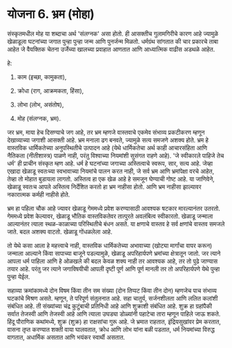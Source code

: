 # योजना 6. भ्रम (मोहा)

संस्कृतमधील मोह या शब्दाचा अर्थ 'संलग्नक' असा होतो. ही आसक्तीच गुलामगिरीचे कारण आहे ज्यामुळे खेळाडूला घटनांच्या जगात पुन्हा पुन्हा जन्म आणि पुनर्जन्म मिळतो. धर्मग्रंथ सांगतात की चार प्रकारचे ताबा आहेत जे वैयक्तिक चेतना उर्जेच्या खालच्या प्रवाहात आणतात आणि आध्यात्मिक वाढीस अडथळे आहेत.

हे:

1. काम (इच्छा, कामुकता),

2. क्रोधा (राग, आक्रमकता, हिंसा),

3. लोभा (लोभ, असंतोष),

4. मोह (संलग्नक, भ्रम).

जर भ्रम, माया हेच दिसण्याचे जग आहे, तर भ्रम म्हणजे वास्तवाचे एकमेव संभाव्य प्रकटीकरण म्हणून देखाव्याच्या जगाशी आसक्ती आहे. भ्रम मनाला ढग बनवते, ज्यामुळे सत्य समजणे अशक्य होते. भ्रम हे वास्तविक धार्मिकतेच्या अनुपस्थितीचे उत्पादन आहे (येथे धार्मिकतेचा अर्थ काही आचारसंहिता आणि नैतिकता (नीतीशास्त्र) पाळणे नाही, परंतु विश्वाच्या नियमांशी सुसंगत राहणे आहे). 'जे स्वीकारले पाहिजे तेच धर्म' ही प्राचीन संस्कृत म्हण आहे. धर्म हे घटनांच्या जगाच्या अस्तित्वाचे स्वरूप, सार, सत्य आहे. जेव्हा एखादा खेळाडू स्वतःच्या स्वभावाच्या नियमांचे पालन करत नाही, जे सर्व भ्रम आणि भ्रमांपेक्षा वरचे आहेत, तेव्हा तो मोहात बुडायला लागतो. अस्तित्व हा एक खेळ आहे हे समजून घेण्याची गोष्ट आहे. या जाणिवेने, खेळाडू स्वतःच आपले अस्तित्व निर्देशित करतो हा भ्रम नाहीसा होतो. आणि भ्रम नाहीसा झाल्यावर नकारात्मक कर्मही नाहीसे होते.

भ्रम हा पहिला चौक आहे ज्यावर खेळाडू गेममध्ये प्रवेश करण्यासाठी आवश्यक षटकार मारल्यानंतर उतरतो. गेममध्ये प्रवेश केल्यावर, खेळाडू भौतिक वास्तविकतेवर तात्पुरते अवलंबित्व स्वीकारतो. खेळाडू जन्माला आल्यानंतर त्याला स्थळ-काळाच्या परिस्थितीचे बंधन असते. या क्षणाचे वास्तव हे सर्व क्षणांचे वास्तव समजले जाते. बदल अशक्य वाटतो. खेळाडू गोंधळलेला आहे.

तो येथे कसा आला हे महत्त्वाचे नाही, वास्तविक धार्मिकतेच्या अभावाच्या (खोट्या मार्गांचा वापर करून) जन्माला आल्याने किंवा सापाच्या बाजूने पडल्यामुळे, खेळाडू अपरिहार्यपणे भ्रमांच्या क्षेत्रातून जातो. जर त्याने आपला धर्म पाहिला आणि हे ओळखले की बदल केवळ शक्य नाही तर आवश्यक आहे, तर तो पुढे जाण्यास तयार आहे. परंतु जर त्याने जगाविषयीची आपली दृष्टी पूर्ण आणि पूर्ण मानली तर तो अपरिहार्यपणे येथे पुन्हा पुन्हा येईल.

सहाव्या क्रमांकामध्ये दोन विषम किंवा तीन सम संख्या (दोन तिप्पट किंवा तीन दोन) म्हणजेच पाच संभाव्य घटकांचे मिश्रण असते. म्हणून, ते परिपूर्ण संतुलनात आहे. सहा चातुर्य, सर्जनशीलता आणि ललित कलांशी संबंधित आहे. ती संख्यांच्या चंद्र कुटुंबाची प्रतिनिधी आहे आणि शुक्राशी संबंधित आहे. शुक्र हा ग्रहांपैकी सर्वात तेजस्वी आणि तेजस्वी आहे आणि त्याला उघड्या डोळ्यांनी पहाटेचा तारा म्हणून पाहिले जाऊ शकते. हिंदू पौराणिक कथांमध्ये, शुक्र (शुक्र) हा राक्षसांचा गुरू आहे. जे भ्रमात राहतात, इंद्रियसुखांवर प्रेम करतात, वासना तृप्त करण्यात शक्ती वाया घालवतात, क्रोध आणि लोभ यांना बळी पडतात, धर्म नियमांच्या विरुद्ध वागतात, अधार्मिक असतात आणि भयंकर स्वार्थी असतात.
